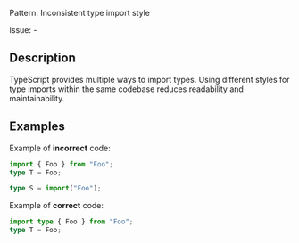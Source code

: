 Pattern: Inconsistent type import style

Issue: -

## Description

TypeScript provides multiple ways to import types. Using different styles for type imports within the same codebase reduces readability and maintainability.

## Examples

Example of **incorrect** code:
```ts
import { Foo } from "Foo";
type T = Foo;

type S = import("Foo");
```

Example of **correct** code:
```ts
import type { Foo } from "Foo";
type T = Foo;
```